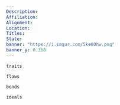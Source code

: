 ```yaml
---
Description: 
Affiliation: 
Alignment:
Location: 
Titles:
State:
banner: "https://i.imgur.com/5ke0Ohw.png"
banner_y: 0.368
---
```


```ad-Tr
traits
```

```ad-fw
flaws
```

```ad-Bd
bonds
```

```ad-idl
ideals
```

